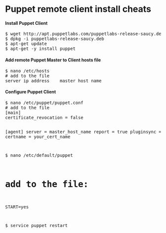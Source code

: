 Puppet remote client install cheats
===================================

<h4>Install Puppet Client</h4>
<pre>
$ wget http://apt.puppetlabs.com/puppetlabs-release-saucy.deb
$ dpkg -i puppetlabs-release-saucy.deb
$ apt-get update
$ apt-get -y install puppet
</pre>

<h4>Add remote Puppet Master to Client hosts file</h4>
<pre>
$ nano /etc/hosts
# add to the file
server_ip_address    master_host_name
</pre>

<h4>Configure Puppet Client</h4>
<pre>
$ nano /etc/puppet/puppet.conf
# add to the file
[main]
certificate_revocation = false

[agent]
server = master_host_name
report = true
pluginsync = true
certname = your_cert_name

$ nano /etc/default/puppet
# add to the file:
START=yes

$ service puppet restart
</pre>

